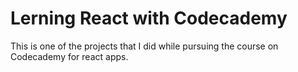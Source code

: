 # Lerning React with Codecademy

This is one of the projects that I did while pursuing the course on Codecademy for react apps.
